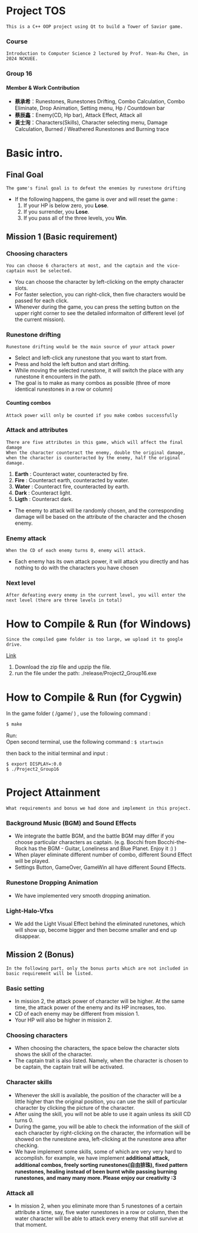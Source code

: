 # Project TOS
    This is a C++ OOP project using Qt to build a Tower of Savior game.

### Course
    Introduction to Computer Science 2 lectured by Prof. Yean-Ru Chen, in 2024 NCKUEE.

### Group 16
#### Member & Work Contribution
- **蔡承希**：Runestones, Runestones Drifting, Combo Calculation, Combo Eliminate, Drop Animation, Setting menu, Hp / Countdown bar
- **蔡辰鑫**：Enemy(CD, Hp bar), Attack Effect, Attack all
- **黃士洵**：Characters(Skills), Character selecting menu, Damage Calculation, Burned / Weathered Runestones and Burning trace

# Basic intro.

## Final Goal
    The game's final goal is to defeat the enemies by runestone drifting
- If the following happens, the game is over and will reset the game : 
    1. If your HP is below zero, you **Lose**.
    2. If you surrender, you **Lose**.
    4. If you pass all of the three levels, you **Win**.

## Mission 1 (Basic requirement)
### Choosing characters
    You can choose 6 characters at most, and the captain and the vice-captain must be selected.
- You can choose the character by left-clicking on the empty character slots.
- For faster selection, you can right-click, then five characters would be passed for each click.
- Whenever during the game, you can press the setting button on the upper right corner to see the detailed informaiton of different level (of the current mission).

### Runestone drifting
    Runestone drifting would be the main source of your attack power
- Select and left-click any runestone that you want to start from.
- Press and hold the left button and start drifting.
- While moving the selected runestone, it will switch the place with any runestone it encounters in the path.
- The goal is to make as many combos as possible (three of more identical runestones in a row or column)

#### Counting combos
    Attack power will only be counted if you make combos successfully
    
### Attack and attributes
    There are five attributes in this game, which will affect the final damage
    When the character counteract the enemy, double the original damage, when the character is counteracted by the enemy, half the original damage.
1. **Earth** : Counteract water, counteracted by fire.
2. **Fire** : Counteract earth, counteracted by water.
3. **Water** : Counteract fire, counteracted by earth.
4. **Dark** : Counteract light.
5. **Ligth** : Counteract dark.
- The enemy to attack will be randomly chosen, and the corresponding damage will be based on the attribute of the character and the chosen enemy.

### Enemy attack
    When the CD of each enemy turns 0, enemy will attack.
- Each enemy has its own attack power, it will attack you directly and has nothing to do with the characters you have chosen

### Next level
    After defeating every enemy in the current level, you will enter the next level (there are three levels in total)

# How to Compile & Run (for Windows)
    Since the compiled game folder is too large, we upload it to google drive.
[Link](https://drive.google.com/file/d/1tJ_W3UWEG7dZ6YxE7hupTprwsLMTu3DJ/view?usp=sharing)
1. Download the zip file and upzip the file.
2. run the file under the path: ./release/Project2_Group16.exe

# How to Compile & Run (for Cygwin)
In the game folder ( /game/ ) , use the following command :
```bash
$ make
```
Run:  
Open second terminal, use the following command :
```$ startxwin```

then back to the initial terminal and input :
```
$ export DISPLAY=:0.0
$ ./Project2_Group16
```


# Project Attainment
    What requirements and bonus we had done and implement in this project.

### Background Music (BGM) and Sound Effects
- We integrate the battle BGM, and the battle BGM may differ if you choose particular characters as captain.
    (e.g. Bocchi from Bocchi-the-Rock has the BGM - Guitar, Loneliness and Blue Planet. Enjoy it :) )
- When player eliminate different number of combo, different Sound Effect will be played.
- Settings Button, GameOver, GameWin all have different Sound Effects.

### Runestone Dropping Animation
- We have implemented very smooth dropping animation.

### Light-Halo-Vfxs
- We add the Light Visual Effect behind the eliminated runetones, which will show up, become bigger and then become smaller and end up disappear.

## Mission 2 (Bonus)
    In the following part, only the bonus parts which are not included in basic requirement will be listed.

### Basic setting
- In mission 2, the attack power of character will be higher. At the same time, the attack power of the enemy and its HP increases, too.
- CD of each enemy may be different from mission 1.
- Your HP will also be higher in mission 2.

### Choosing characters
- When choosing the characters, the space below the character slots shows the skill of the character.
- The captain trait is also listed. Namely, when the character is chosen to be captain, the captain trait will be activated.

### Character skills
- Whenever the skill is available, the position of the character will be a little higher than the original position, you can use the skill of particular character by clicking the picture of the character.
- After using the skill, you will not be able to use it again unless its skill CD turns 0.
- During the game, you will be able to check the information of the skill of each character by right-clicking on the character, the information will be showed on the runestone area, left-clicking at the runestone area after checking.
- We have implement some skills, some of which are very very hard to accomplish. for example, we have implement **additional attack, additional combos, freely sorting runestones(自由排珠), fixed pattern runestones, healing instead of been burnt while passing burning runestones, and many many more. Please enjoy our creativity :3**

### Attack all
- In mission 2, when you eliminate more than 5 runestones of a certain attribute a time, say, five water runestones in a row or column, then the water character will be able to attack every enemy that still survive at that moment.
  




